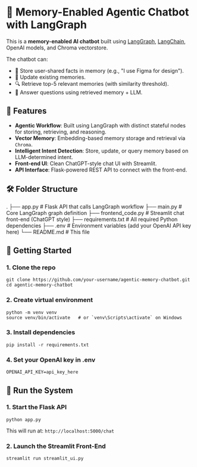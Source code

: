 # 🧠 Memory-Enabled Agentic Chatbot with LangGraph

This is a **memory-enabled AI chatbot** built using [LangGraph](https://github.com/langchain-ai/langgraph), [LangChain](https://www.langchain.com/), OpenAI models, and Chroma vectorstore.

The chatbot can:
- 🧠 Store user-shared facts in memory (e.g., "I use Figma for design").
- 🔄 Update existing memories.
- 🔍 Retrieve top-5 relevant memories (with similarity threshold).
- 💬 Answer questions using retrieved memory + LLM.

## 🧩 Features
- **Agentic Workflow**: Built using LangGraph with distinct stateful nodes for storing, retrieving, and reasoning.
- **Vector Memory**: Embedding-based memory storage and retrieval via `Chroma`.
- **Intelligent Intent Detection**: Store, update, or query memory based on LLM-determined intent.
- **Front-end UI**: Clean ChatGPT-style chat UI with Streamlit.
- **API Interface**: Flask-powered REST API to connect with the front-end.

## 🛠️ Folder Structure
.
├── app.py               # Flask API that calls LangGraph workflow
├── main.py              # Core LangGraph graph definition
├── frontend_code.py      # Streamlit chat front-end (ChatGPT style)
├── requirements.txt     # All required Python dependencies
├── .env                 # Environment variables (add your OpenAI API key here)
└── README.md            # This file

## 🚀 Getting Started

### 1. Clone the repo
```
git clone https://github.com/your-username/agentic-memory-chatbot.git
cd agentic-memory-chatbot
```
### 2. Create virtual environment
```
python -m venv venv
source venv/bin/activate   # or `venv\Scripts\activate` on Windows
```
### 3. Install dependencies
```
pip install -r requirements.txt
```
### 4. Set your OpenAI key in .env
```
OPENAI_API_KEY=api_key_here
```

## 🧠 Run the System

### 1. Start the Flask API
```
python app.py
```
This will run at: `http://localhost:5000/chat`

### 2. Launch the Streamlit Front-End
```
streamlit run streamlit_ui.py
```
